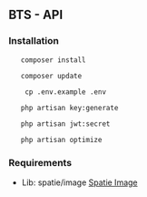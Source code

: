 ##  BTS - API
### Installation
```commandline
   composer install
```
```commandline
   composer update
```
```commandline
    cp .env.example .env
```
```commandline
   php artisan key:generate
```
```commandline
   php artisan jwt:secret
```
```commandline
   php artisan optimize
```


### Requirements
- Lib: spatie/image [Spatie Image](https://spatie.be/docs/image/v3/introduction)
